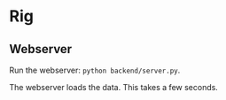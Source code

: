 # Rig

## Webserver

Run the webserver: `python backend/server.py`.

The webserver loads the data. This takes a few seconds. 

